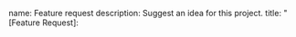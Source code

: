 name: Feature request
description: Suggest an idea for this project.
title: "[Feature Request]: <title>"
labels: ["Feature Request", "Needs Triage"]
projects: ["yaml-js"]
assignees:
  - pedromvgomes
body:
  - type: markdown
    attributes:
      value: |
        Thanks for taking the time to submit your idea!
  - type: input
    id: contact
    attributes:
      label: Contact Details
      description: How can we get in touch with you if we need more info?
      placeholder: ex. email@example.com
    validations:
      required: false
  - type: textarea
    id: issue_related
    attributes:
      label: Is your feature request related to a problem? Please describe.
      placeholder: A clear and concise description of what the problem is.
      value:
    validations:
      required: false
  - type: textarea
    id: solution
    attributes:
      label: Describe the solution you'd like.
      placeholder: A clear and concise description of what you want to happen.
      value:
    validations:
      required: true
  - type: textarea
    id: solution
    attributes:
      label: Additional context
      placeholder: Add any other context or screenshots about the feature request here.
      value:
    validations:
      required: false
